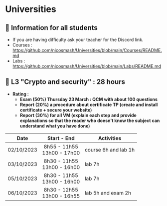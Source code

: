 # Universities

## 📢 Information for all students

* If you are having difficulty ask your teacher for the Discord link.
* Courses : https://github.com/nicosmash/Universities/blob/main/Courses/README.md
* Labs : https://github.com/nicosmash/Universities/blob/main/Labs/README.md

## 📢 L3 "Crypto and security" : 28 hours

* **Rating :**
    * **Exam (50%) Thursday 23 March : QCM with about 100 questions**
    * **Report (20%) a procedure about certificate TP (create and install certificate + secure your website)**
    * **Report (30%) for all VM (explain each step and provide explanations so that the reader who doesn't know the subject can understand what you have done)**

| Date  | Start - End |  Activities |
| :---: | :---------: | ------------- |
| 02/10/2023  | 8h55 - 11h55 <br> 13h00 - 17h00  | course 6h and lab 1h  |
| 03/10/2023  | 8h30 - 11h55 <br> 13h00 - 16h00  | lab 7h  |
| 05/10/2023  | 8h30 - 11h55 <br> 13h00 - 16h00  | lab 7h  |
| 06/10/2023  | 8h30 - 12h55 <br> 13h00 - 16h55  | lab 5h and exam 2h  |
